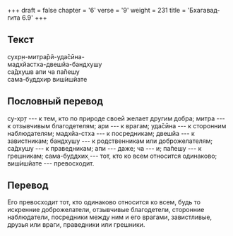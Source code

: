 +++
draft = false
chapter = '6'
verse = '9'
weight = 231
title = 'Бхагавад-гита 6.9'
+++
## Текст

сухр̣н-митра̄рй-уда̄сӣна-  
мадхйастха-двешйа-бандхушу  
са̄дхушв апи ча па̄пешу  
сама-буддхир виш́ишйате

## Пословный перевод

су-хр̣т --- к тем, кто по природе своей желает другим добра; митра --- к
отзывчивым благодетелям; ари --- к врагам; уда̄сӣна --- к сторонним
наблюдателям; мадхйа-стха --- к посредникам; двешйа --- к завистникам;
бандхушу --- к родственникам или доброжелателям; са̄дхушу --- к
праведникам; апи --- даже; ча --- и; па̄пешу --- к грешникам;
сама-буддхих̣ --- тот, кто ко всем относится одинаково; виш́ишйате ---
превосходит.

## Перевод

Его превосходит тот, кто одинаково относится ко всем, будь то искренние
доброжелатели, отзывчивые благодетели, сторонние наблюдатели, посредники
между ним и его врагами, завистливые, друзья или враги, праведники или
грешники.
